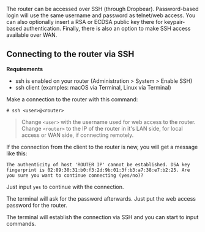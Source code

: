 The router can be accessed over SSH (through Dropbear).  Password-based login will use the same username and password as telnet/web access. You can also optionally insert a RSA or ECDSA public key there for keypair-based authentication.  Finally, there is also an option to make SSH access available over WAN.

## Connecting to the router via SSH
**Requirements**
* ssh is enabled on your router (Administration > System > Enable SSH)
* ssh client (examples: macOS via Terminal, Linux via Terminal)

Make a connection to the router with this command:  
  
`# ssh <user>@<router>`  
> Change `<user>` with the username used for web access to the router.  
> Change `<router>` to the IP of the router in it's LAN side, for local access or WAN side, if connecting remotely.  
  
If the connection from the client to the router is new, you will get a message like this:  

`The authenticity of host 'ROUTER IP' cannot be established.
DSA key fingerprint is 02:89:30:31:b0:f3:2d:9b:01:3f:b3:a7:38:e7:b2:25.
Are you sure you want to continue connecting (yes/no)?`  
  
Just input `yes` to continue with the connection.  

The terminal will ask for the password afterwards. Just put the web access password for the router.  

The terminal will establish the connection via SSH and you can start to input commands.